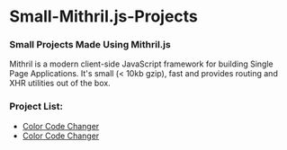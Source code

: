 # Small-Mithril.js-Projects
### Small Projects Made Using Mithril.js
Mithril is a modern client-side JavaScript framework for building Single Page Applications. It's small (< 10kb gzip), fast and provides routing and XHR utilities out of the box.

### Project List:
<ul>
  <li><a href="Color%20Code%20Converter">Color Code Changer</a></li>
  <li><a href="To-Do%20List">Color Code Changer</a></li>
</ul>
